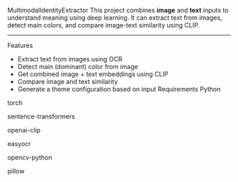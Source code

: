 MultimodalIdentityExtractor
This project combines **image** and **text** inputs to understand meaning using deep learning. It can extract text from images, detect main colors, and compare image-text similarity using CLIP.

---

 Features

- Extract text from images using OCR
- Detect main (dominant) color from image
- Get combined image + text embeddings using CLIP
- Compare image and text similarity
- Generate a theme configuration based on input
Requirements
Python

torch

sentence-transformers

openai-clip

easyocr

opencv-python

pillow
